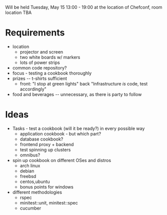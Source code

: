 
Will be held Tuesday, May 15 13:00 - 19:00 at the location of Chefconf, room location TBA


Requirements
===========

* location
    * projector and screen
    * two white boards w/ markers
    * lots of power strips
* common code repository?
* focus - testing a cookbook thoroughly
* prizes -- t-shirts sufficient
    * front: "I stop at green lights" back "Infrastructure _is_ code, test accordingly"
* food and beverages -- unnecessary, as there is party to follow

Ideas
=====

* Tasks - test a cookbook (will it be ready?) in every possible way
    * application cookbook - but which part?
    * database cookbook?
    * frontend proxy + backend
    * test spinning up clusters
    * omnibus?
* spin up cookbook on different OSes and distros
    * arch linux
    * debian
    * freebsd
    * centos,ubuntu
    * bonus points for windows
* different methodologies
    * rspec
    * minitest::unit, minitest::spec
    * cucumber


